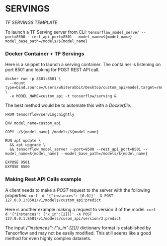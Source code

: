 # SERVINGS
_TF SERVINGS TEMPLATE_

To launch a TF Serving server from CLI: `tensorflow_model_server --port=8500 --rest_api_port=8501 --model_name=${model_name} --model_base_path=/models/${model_name}`


### Docker Container + TF Servings

Here is a snippet to launch a serving container. The container is listening on port 8501 and looking for POST REST API call.
```
docker run -p 8501:8501 \
  --mount type=bind,source=/Users/whiterabbit/Desktop/custom_api/model,target=/models/custom_api \
  -e MODEL_NAME=custom_api -t tensorflow/serving &
```

The best method would be to automate this with a *Dockerfile*.
```
FROM tensorflow/serving:nightly

ENV model_name=custom_api

COPY ./${model_name} /models/${model_name}

RUN apt update \
  && apt upgrade \
  && tensorflow_model_server --port=8500 --rest_api_port=8501 --model_name=${model_name} --model_base_path=/models/${model_name}

EXPOSE 8501
EXPOSE 8500
```


### Making Rest API Calls example

A client needs to make a *POST* request to the server with the following properties: `curl -d '{"instances": [0.0]}' -X POST 127.0.0.1:8501/v1/models/custom_api:predict`

Here is another example making a request to version 3 of the model:
`curl -d '{"instances": {"x_in":[2]}}' -X POST 127.0.0.1:8501/v1/models/cusom_api/version/3:predict`

The input *{"instances": {"x_in":[2]}}* dictionary format is established by Tensorflow and may not be easily modified. This still seems like a good method for even highly complex datasets.
